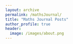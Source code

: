 ```yaml
---
layout: archive
permalink: /mathsJournal/
title: "Maths Journal Posts"
author_profile: true
header:
  image: /images/about.png
---
```

